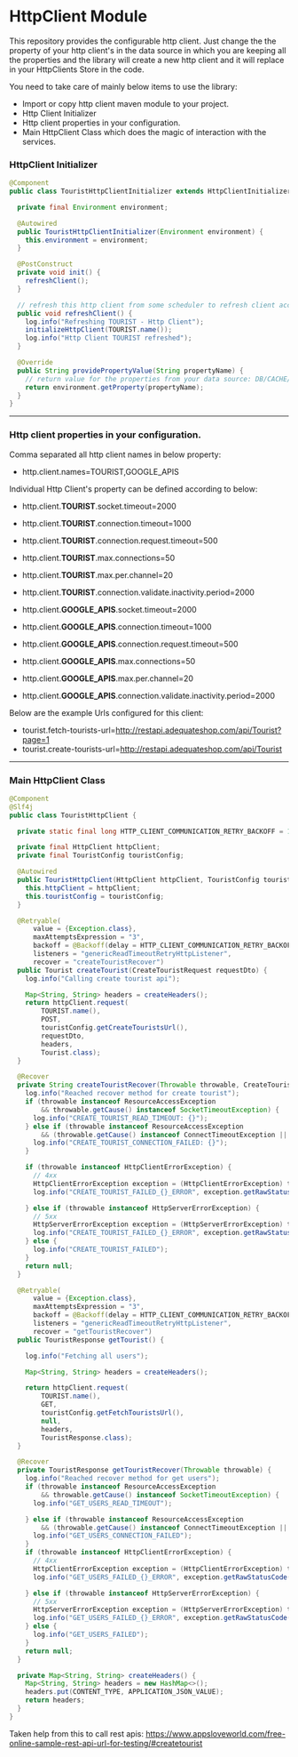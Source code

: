 # HttpClient Module

This repository provides the configurable http client. Just change the the property of your http client's in the data source in which you are keeping all the properties and the library will create a new http client and it will replace in your HttpClients Store in the code.

You need to take care of mainly below items to use the library:
- Import or copy http client maven module to your project.
- Http Client Initializer
- Http client properties in your configuration.
- Main HttpClient Class which does the magic of interaction with the services.


### HttpClient Initializer
```java
@Component
public class TouristHttpClientInitializer extends HttpClientInitializer {

  private final Environment environment;

  @Autowired
  public TouristHttpClientInitializer(Environment environment) {
    this.environment = environment;
  }

  @PostConstruct
  private void init() {
    refreshClient();
  }

  // refresh this http client from some scheduler to refresh client according to your requirements.
  public void refreshClient() {
    log.info("Refreshing TOURIST - Http Client");
    initializeHttpClient(TOURIST.name());
    log.info("Http Client TOURIST refreshed");
  }

  @Override
  public String providePropertyValue(String propertyName) {
    // return value for the properties from your data source: DB/CACHE/SPRING, etc
    return environment.getProperty(propertyName);
  }
}
```

------------

### Http client properties in your configuration.
Comma separated all http client names in below property:
- http.client.names=TOURIST,GOOGLE_APIS

Individual Http Client's property can be defined according to below:

- http.client.**TOURIST**.socket.timeout=2000
- http.client.**TOURIST**.connection.timeout=1000
- http.client.**TOURIST**.connection.request.timeout=500
- http.client.**TOURIST**.max.connections=50
- http.client.**TOURIST**.max.per.channel=20
- http.client.**TOURIST**.connection.validate.inactivity.period=2000

- http.client.**GOOGLE_APIS**.socket.timeout=2000
- http.client.**GOOGLE_APIS**.connection.timeout=1000
- http.client.**GOOGLE_APIS**.connection.request.timeout=500
- http.client.**GOOGLE_APIS**.max.connections=50
- http.client.**GOOGLE_APIS**.max.per.channel=20
- http.client.**GOOGLE_APIS**.connection.validate.inactivity.period=2000

Below are the example Urls configured for this client:
- tourist.fetch-tourists-url=http://restapi.adequateshop.com/api/Tourist?page=1
- tourist.create-tourists-url=http://restapi.adequateshop.com/api/Tourist


------------


### Main HttpClient Class

```java
@Component
@Slf4j
public class TouristHttpClient {

  private static final long HTTP_CLIENT_COMMUNICATION_RETRY_BACKOFF = 1000l;

  private final HttpClient httpClient;
  private final TouristConfig touristConfig;

  @Autowired
  public TouristHttpClient(HttpClient httpClient, TouristConfig touristConfig) {
    this.httpClient = httpClient;
    this.touristConfig = touristConfig;
  }

  @Retryable(
      value = {Exception.class},
      maxAttemptsExpression = "3",
      backoff = @Backoff(delay = HTTP_CLIENT_COMMUNICATION_RETRY_BACKOFF),
      listeners = "genericReadTimeoutRetryHttpListener",
      recover = "createTouristRecover")
  public Tourist createTourist(CreateTouristRequest requestDto) {
    log.info("Calling create tourist api");

    Map<String, String> headers = createHeaders();
    return httpClient.request(
        TOURIST.name(),
        POST,
        touristConfig.getCreateTouristsUrl(),
        requestDto,
        headers,
        Tourist.class);
  }

  @Recover
  private String createTouristRecover(Throwable throwable, CreateTouristRequest requestDto) {
    log.info("Reached recover method for create tourist");
    if (throwable instanceof ResourceAccessException
        && throwable.getCause() instanceof SocketTimeoutException) {
      log.info("CREATE_TOURIST_READ_TIMEOUT: {}");
    } else if (throwable instanceof ResourceAccessException
        && (throwable.getCause() instanceof ConnectTimeoutException || throwable.getCause() instanceof ConnectException)) {
      log.info("CREATE_TOURIST_CONNECTION_FAILED: {}");
    }

    if (throwable instanceof HttpClientErrorException) {
      // 4xx
      HttpClientErrorException exception = (HttpClientErrorException) throwable;
      log.info("CREATE_TOURIST_FAILED_{}_ERROR", exception.getRawStatusCode());

    } else if (throwable instanceof HttpServerErrorException) {
      // 5xx
      HttpServerErrorException exception = (HttpServerErrorException) throwable;
      log.info("CREATE_TOURIST_FAILED_{}_ERROR", exception.getRawStatusCode());
    } else {
      log.info("CREATE_TOURIST_FAILED");
    }
    return null;
  }

  @Retryable(
      value = {Exception.class},
      maxAttemptsExpression = "3",
      backoff = @Backoff(delay = HTTP_CLIENT_COMMUNICATION_RETRY_BACKOFF),
      listeners = "genericReadTimeoutRetryHttpListener",
      recover = "getTouristRecover")
  public TouristResponse getTourist() {

    log.info("Fetching all users");

    Map<String, String> headers = createHeaders();

    return httpClient.request(
        TOURIST.name(),
        GET,
        touristConfig.getFetchTouristsUrl(),
        null,
        headers,
        TouristResponse.class);
  }

  @Recover
  private TouristResponse getTouristRecover(Throwable throwable) {
    log.info("Reached recover method for get users");
    if (throwable instanceof ResourceAccessException
        && throwable.getCause() instanceof SocketTimeoutException) {
      log.info("GET_USERS_READ_TIMEOUT");

    } else if (throwable instanceof ResourceAccessException
        && (throwable.getCause() instanceof ConnectTimeoutException || throwable.getCause() instanceof ConnectException)) {
      log.info("GET_USERS_CONNECTION_FAILED");
    }
    if (throwable instanceof HttpClientErrorException) {
      // 4xx
      HttpClientErrorException exception = (HttpClientErrorException) throwable;
      log.info("GET_USERS_FAILED_{}_ERROR", exception.getRawStatusCode());

    } else if (throwable instanceof HttpServerErrorException) {
      // 5xx
      HttpServerErrorException exception = (HttpServerErrorException) throwable;
      log.info("GET_USERS_FAILED_{}_ERROR", exception.getRawStatusCode());
    } else {
      log.info("GET_USERS_FAILED");
    }
    return null;
  }

  private Map<String, String> createHeaders() {
    Map<String, String> headers = new HashMap<>();
    headers.put(CONTENT_TYPE, APPLICATION_JSON_VALUE);
    return headers;
  }
}
```



Taken help from this to call rest apis: https://www.appsloveworld.com/free-online-sample-rest-api-url-for-testing/#createtourist